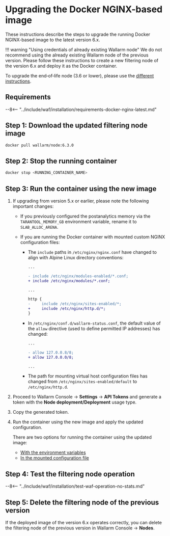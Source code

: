 [waf-mode-instr]:                   ../admin-en/configure-wallarm-mode.md
[blocking-page-instr]:              ../admin-en/configuration-guides/configure-block-page-and-code.md
[logging-instr]:                    ../admin-en/configure-logging.md
[proxy-balancer-instr]:             ../admin-en/using-proxy-or-balancer-en.md
[process-time-limit-instr]:         ../admin-en/configure-parameters-en.md#wallarm_process_time_limit
[allocating-memory-guide]:          ../admin-en/configuration-guides/allocate-resources-for-node.md
[ptrav-attack-docs]:                ../attacks-vulns-list.md#path-traversal
[attacks-in-ui-image]:              ../images/admin-guides/test-attacks-quickstart.png
[nginx-process-time-limit-docs]:    ../admin-en/configure-parameters-en.md#wallarm_process_time_limit
[nginx-process-time-limit-block-docs]:  ../admin-en/configure-parameters-en.md#wallarm_process_time_limit_block
[overlimit-res-rule-docs]:           ../user-guides/rules/configure-overlimit-res-detection.md
[graylist-docs]:                     ../user-guides/ip-lists/overview.md
[waf-mode-instr]:                   ../admin-en/configure-wallarm-mode.md
[ip-lists-docs]:                    ../user-guides/ip-lists/overview.md
[api-policy-enf-docs]:              ../api-specification-enforcement/overview.md
[link-wallarm-health-check]:        ../admin-en/uat-checklist-en.md

# Upgrading the Docker NGINX-based image

These instructions describe the steps to upgrade the running Docker NGINX-based image to the latest version 6.x.

!!! warning "Using credentials of already existing Wallarm node"
    We do not recommend using the already existing Wallarm node of the previous version. Please follow these instructions to create a new filtering node of the version 6.x and deploy it as the Docker container.

To upgrade the end‑of‑life node (3.6 or lower), please use the [different instructions](older-versions/docker-container.md).

## Requirements

--8<-- "../include/waf/installation/requirements-docker-nginx-latest.md"

## Step 1: Download the updated filtering node image

``` bash
docker pull wallarm/node:6.3.0
```

## Step 2: Stop the running container

```bash
docker stop <RUNNING_CONTAINER_NAME>
```

## Step 3: Run the container using the new image

1. If upgrading from version 5.x or earlier, please note the following important changes:

    * If you previously configured the postanalytics memory via the `TARANTOOL_MEMORY_GB` environment variable, rename it to `SLAB_ALLOC_ARENA`.
    * If you are running the Docker container with mounted custom NGINX configuration files:

        * The `include` paths in `/etc/nginx/nginx.conf` have changed to align with Alpine Linux directory conventions:

            ```diff
            ...

            - include /etc/nginx/modules-enabled/*.conf;
            + include /etc/nginx/modules/*.conf;

            ...

            http {
            -     include /etc/nginx/sites-enabled/*;
            +     include /etc/nginx/http.d/*;
            }
            ```
        
        * In `/etc/nginx/conf.d/wallarm-status.conf`, the default value of the `allow` directive (used to define permitted IP addresses) has changed:

            ```diff
            ...

            - allow 127.0.0.8/8;
            + allow 127.0.0.0/8;

            ...
            ```
        
        * The path for mounting virtual host configuration files has changed from `/etc/nginx/sites-enabled/default` to `/etc/nginx/http.d`.
1. Proceed to Wallarm Console → **Settings** → **API Tokens** and generate a token with the **Node deployment/Deployment** usage type.
1. Copy the generated token.
1. Run the container using the new image and apply the updated configuration.
    
    There are two options for running the container using the updated image:

    * [With the environment variables](../admin-en/installation-docker-en.md#run-the-container-passing-the-environment-variables)
    * [In the mounted configuration file](../admin-en/installation-docker-en.md#run-the-container-mounting-the-configuration-file)

## Step 4: Test the filtering node operation

--8<-- "../include/waf/installation/test-waf-operation-no-stats.md"

## Step 5: Delete the filtering node of the previous version

If the deployed image of the version 6.x operates correctly, you can delete the filtering node of the previous version in Wallarm Console → **Nodes**.
